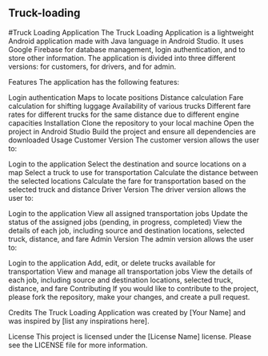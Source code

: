 ## Truck-loading
#Truck Loading Application
The Truck Loading Application is a lightweight Android application made with Java language in Android Studio. It uses Google Firebase for database management, login authentication, and to store other information. The application is divided into three different versions: for customers, for drivers, and for admin.

Features
The application has the following features:

Login authentication
Maps to locate positions
Distance calculation
Fare calculation for shifting luggage
Availability of various trucks
Different fare rates for different trucks for the same distance due to different engine capacities
Installation
Clone the repository to your local machine
Open the project in Android Studio
Build the project and ensure all dependencies are downloaded
Usage
Customer Version
The customer version allows the user to:

Login to the application
Select the destination and source locations on a map
Select a truck to use for transportation
Calculate the distance between the selected locations
Calculate the fare for transportation based on the selected truck and distance
Driver Version
The driver version allows the user to:

Login to the application
View all assigned transportation jobs
Update the status of the assigned jobs (pending, in progress, completed)
View the details of each job, including source and destination locations, selected truck, distance, and fare
Admin Version
The admin version allows the user to:

Login to the application
Add, edit, or delete trucks available for transportation
View and manage all transportation jobs
View the details of each job, including source and destination locations, selected truck, distance, and fare
Contributing
If you would like to contribute to the project, please fork the repository, make your changes, and create a pull request.

Credits
The Truck Loading Application was created by [Your Name] and was inspired by [list any inspirations here].

License
This project is licensed under the [License Name] license. Please see the LICENSE file for more information.






